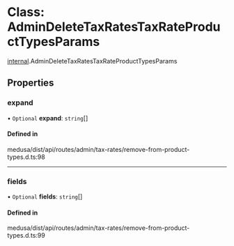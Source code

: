 # Class: AdminDeleteTaxRatesTaxRateProductTypesParams

[internal](../modules/internal-30.md).AdminDeleteTaxRatesTaxRateProductTypesParams

## Properties

### expand

• `Optional` **expand**: `string`[]

#### Defined in

medusa/dist/api/routes/admin/tax-rates/remove-from-product-types.d.ts:98

___

### fields

• `Optional` **fields**: `string`[]

#### Defined in

medusa/dist/api/routes/admin/tax-rates/remove-from-product-types.d.ts:99
